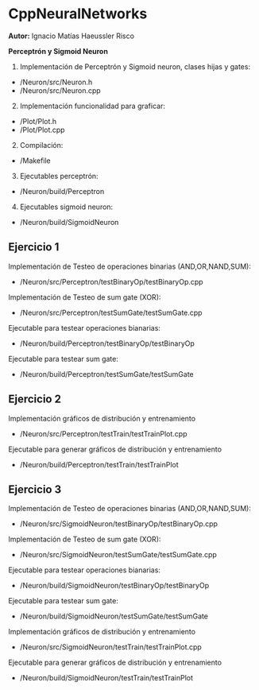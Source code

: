 # CppNeuralNetworks

<b>Autor:</b> Ignacio Matías Haeussler Risco

<b>Perceptrón y Sigmoid Neuron</b>

1. Implementación de Perceptrón y Sigmoid neuron, clases hijas y gates:
  - /Neuron/src/Neuron.h
  - /Neuron/src/Neuron.cpp
  
2. Implementación funcionalidad para graficar:
  - /Plot/Plot.h
  - /Plot/Plot.cpp

2. Compilación:
  - /Makefile

3. Ejecutables perceptrón:
  - /Neuron/build/Perceptron

4. Ejecutables sigmoid neuron:
  - /Neuron/build/SigmoidNeuron

## Ejercicio 1

Implementación de Testeo de operaciones binarias (AND,OR,NAND,SUM): 
  - /Neuron/src/Perceptron/testBinaryOp/testBinaryOp.cpp

Implementación de Testeo de sum gate (XOR): 
  - /Neuron/src/Perceptron/testSumGate/testSumGate.cpp

Ejecutable para testear operaciones bianarias:
  - /Neuron/build/Perceptron/testBinaryOp/testBinaryOp

Ejecutable para testear sum gate:
  - /Neuron/build/Perceptron/testSumGate/testSumGate

## Ejercicio 2

Implementación gráficos de distribución y entrenamiento
  - /Neuron/src/Perceptron/testTrain/testTrainPlot.cpp
  
Ejecutable para generar gráficos de distribución y entrenamiento
  - /Neuron/build/Perceptron/testTrain/testTrainPlot

## Ejercicio 3

Implementación de Testeo de operaciones binarias (AND,OR,NAND,SUM): 
  - /Neuron/src/SigmoidNeuron/testBinaryOp/testBinaryOp.cpp

Implementación de Testeo de sum gate (XOR): 
  - /Neuron/src/SigmoidNeuron/testSumGate/testSumGate.cpp

Ejecutable para testear operaciones bianarias:
  - /Neuron/build/SigmoidNeuron/testBinaryOp/testBinaryOp

Ejecutable para testear sum gate:
  - /Neuron/build/SigmoidNeuron/testSumGate/testSumGate
  
Implementación gráficos de distribución y entrenamiento
  - /Neuron/src/SigmoidNeuron/testTrain/testTrainPlot.cpp
  
Ejecutable para generar gráficos de distribución y entrenamiento
  - /Neuron/build/SigmoidNeuron/testTrain/testTrainPlot

